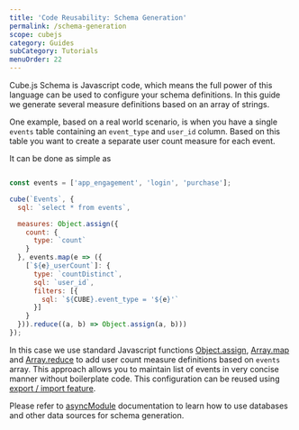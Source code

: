 ```yaml
---
title: 'Code Reusability: Schema Generation'
permalink: /schema-generation
scope: cubejs
category: Guides
subCategory: Tutorials
menuOrder: 22
---
```


Cube.js Schema is Javascript code, which means the full power of this language can be used to configure your schema definitions.
In this guide we generate several measure definitions based on an array of strings.

One example, based on a real world scenario, is when you have a single `events` table containing an `event_type` and `user_id` column. Based on this table you want to create a separate user count measure for each event.

It can be done as simple as

```javascript

const events = ['app_engagement', 'login', 'purchase'];

cube(`Events`, {
  sql: `select * from events`,

  measures: Object.assign({
    count: {
      type: `count`
    }
  }, events.map(e => ({
    [`${e}_userCount`]: {
      type: `countDistinct`,
      sql: `user_id`,
      filters: [{
        sql: `${CUBE}.event_type = '${e}'`
      }]
    }
  })).reduce((a, b) => Object.assign(a, b)))
});
```

In this case we use standard Javascript functions [Object.assign](https://developer.mozilla.org/en-US/docs/Web/JavaScript/Reference/Global_Objects/Object/assign), [Array.map](https://developer.mozilla.org/en-US/docs/Web/JavaScript/Reference/Global_Objects/Array/map) and [Array.reduce](https://developer.mozilla.org/en-US/docs/Web/JavaScript/Reference/Global_Objects/Array/reduce) to add user count measure definitions based on `events` array.
This approach allows you to maintain list of events in very concise manner without boilerplate code.
This configuration can be reused using [export / import feature](export-import).

Please refer to [asyncModule](schema-execution-environment#async-module) documentation to learn how to use databases and other data sources for schema generation.
